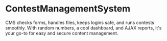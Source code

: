 # ContestManagementSystem
CMS checks forms, handles files, keeps logins safe, and runs contests smoothly. With random numbers, a cool dashboard, and AJAX reports, it's your go-to for easy and secure content management.
